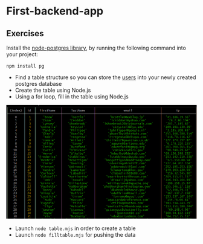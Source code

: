 # First-backend-app


## Exercises

Install the [node-postgres library](https://node-postgres.com/), by running the following command into your project:

```
npm install pg
```

- Find a table structure so you can store the [users](./users.mjs) into your newly created postgres database
- Create the table using Node.js
- Using a for loop, fill in the table using Node.js

![Screenshot](Capture.PNG)


- Launch ``` node table.mjs ``` in order to create a table
- Launch ``` node filltable.mjs ``` for pushing the data

